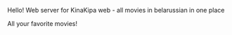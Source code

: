 Hello!
Web server for KinaKipa web - all movies in belarussian in one place

All your favorite movies!
